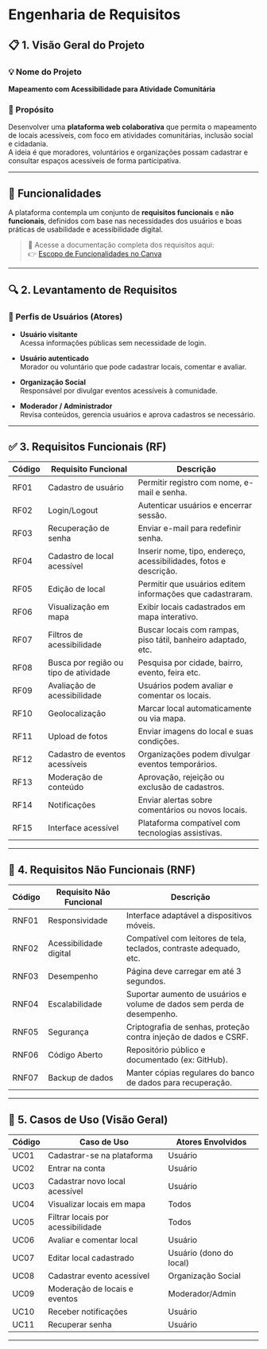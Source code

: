 # Engenharia de Requisitos

## 📋 1. Visão Geral do Projeto

### 💡 Nome do Projeto

**Mapeamento com Acessibilidade para Atividade Comunitária**

### 🎯 Propósito

Desenvolver uma **plataforma web colaborativa** que permita o mapeamento de locais acessíveis, com foco em atividades comunitárias, inclusão social e cidadania.  
A ideia é que moradores, voluntários e organizações possam cadastrar e consultar espaços acessíveis de forma participativa.

---

## 🔧 Funcionalidades

A plataforma contempla um conjunto de **requisitos funcionais** e **não funcionais**, definidos com base nas necessidades dos usuários e boas práticas de usabilidade e acessibilidade digital.

> 📄 Acesse a documentação completa dos requisitos aqui:  
> 👉 [Escopo de Funcionalidades no Canva](https://www.canva.com/design/DAGkRnxFbno/UzQqYdR57qFCH5p5HUuFVw/edit?utm_content=DAGkRnxFbno&utm_campaign=designshare&utm_medium=link2&utm_source=sharebutton)

---

## 🔍 2. Levantamento de Requisitos

### 👥 Perfis de Usuários (Atores)

- **Usuário visitante**  
  Acessa informações públicas sem necessidade de login.

- **Usuário autenticado**  
  Morador ou voluntário que pode cadastrar locais, comentar e avaliar.

- **Organização Social**  
  Responsável por divulgar eventos acessíveis à comunidade.

- **Moderador / Administrador**  
  Revisa conteúdos, gerencia usuários e aprova cadastros se necessário.

---

## ✅ 3. Requisitos Funcionais (RF)

| Código | Requisito Funcional                   | Descrição                                                         |
| ------ | ------------------------------------- | ----------------------------------------------------------------- |
| RF01   | Cadastro de usuário                   | Permitir registro com nome, e-mail e senha.                       |
| RF02   | Login/Logout                          | Autenticar usuários e encerrar sessão.                            |
| RF03   | Recuperação de senha                  | Enviar e-mail para redefinir senha.                               |
| RF04   | Cadastro de local acessível           | Inserir nome, tipo, endereço, acessibilidades, fotos e descrição. |
| RF05   | Edição de local                       | Permitir que usuários editem informações que cadastraram.         |
| RF06   | Visualização em mapa                  | Exibir locais cadastrados em mapa interativo.                     |
| RF07   | Filtros de acessibilidade             | Buscar locais com rampas, piso tátil, banheiro adaptado, etc.     |
| RF08   | Busca por região ou tipo de atividade | Pesquisa por cidade, bairro, evento, feira etc.                   |
| RF09   | Avaliação de acessibilidade           | Usuários podem avaliar e comentar os locais.                      |
| RF10   | Geolocalização                        | Marcar local automaticamente ou via mapa.                         |
| RF11   | Upload de fotos                       | Enviar imagens do local e suas condições.                         |
| RF12   | Cadastro de eventos acessíveis        | Organizações podem divulgar eventos temporários.                  |
| RF13   | Moderação de conteúdo                 | Aprovação, rejeição ou exclusão de cadastros.                     |
| RF14   | Notificações                          | Enviar alertas sobre comentários ou novos locais.                 |
| RF15   | Interface acessível                   | Plataforma compatível com tecnologias assistivas.                 |

---

## 🚫 4. Requisitos Não Funcionais (RNF)

| Código | Requisito Não Funcional | Descrição                                                               |
| ------ | ----------------------- | ----------------------------------------------------------------------- |
| RNF01  | Responsividade          | Interface adaptável a dispositivos móveis.                              |
| RNF02  | Acessibilidade digital  | Compatível com leitores de tela, teclados, contraste adequado, etc.     |
| RNF03  | Desempenho              | Página deve carregar em até 3 segundos.                                 |
| RNF04  | Escalabilidade          | Suportar aumento de usuários e volume de dados sem perda de desempenho. |
| RNF05  | Segurança               | Criptografia de senhas, proteção contra injeção de dados e CSRF.        |
| RNF06  | Código Aberto           | Repositório público e documentado (ex: GitHub).                         |
| RNF07  | Backup de dados         | Manter cópias regulares do banco de dados para recuperação.             |

---

## 🧭 5. Casos de Uso (Visão Geral)

| Código | Caso de Uso                       | Atores Envolvidos       |
| ------ | --------------------------------- | ----------------------- |
| UC01   | Cadastrar-se na plataforma        | Usuário                 |
| UC02   | Entrar na conta                   | Usuário                 |
| UC03   | Cadastrar novo local acessível    | Usuário                 |
| UC04   | Visualizar locais em mapa         | Todos                   |
| UC05   | Filtrar locais por acessibilidade | Todos                   |
| UC06   | Avaliar e comentar local          | Usuário                 |
| UC07   | Editar local cadastrado           | Usuário (dono do local) |
| UC08   | Cadastrar evento acessível        | Organização Social      |
| UC09   | Moderação de locais e eventos     | Moderador/Admin         |
| UC10   | Receber notificações              | Usuário                 |
| UC11   | Recuperar senha                   | Usuário                 |

---

